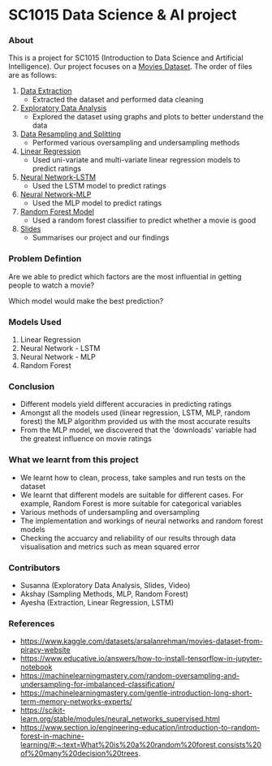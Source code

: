 # SC1015 Data Science & AI project
### About
This is a project for SC1015 (Introduction to Data Science and Artificial Intelligence).
Our project focuses on a [Movies Dataset](https://www.kaggle.com/datasets/arsalanrehman/movies-dataset-from-piracy-website). The order of files are as follows:

1. [Data Extraction](https://github.com/bombaysus/DSAI-Project/blob/main/Data-Extraction.ipynb) 
    * Extracted the dataset and performed data cleaning 
2. [Exploratory Data Analysis](https://github.com/bombaysus/DSAI-Project/blob/main/Exploratory-Data-Analysis.ipynb)
    * Explored the dataset using graphs and plots to better understand the data 
3. [Data Resampling and Splitting](https://github.com/bombaysus/DSAI-Project/blob/main/Data-Resampling-and-Splitting.ipynb)
    * Performed various oversampling and undersampling methods 
4. [Linear Regression](https://github.com/bombaysus/DSAI-Project/blob/main/Linear-Regression.ipynb)
    * Used uni-variate and multi-variate linear regression models to predict ratings  
5. [Neural Network-LSTM](https://github.com/bombaysus/DSAI-Project/blob/main/Neural-Network-LSTM.ipynb)
    * Used the LSTM model to predict ratings
6. [Neural Network-MLP](https://github.com/bombaysus/DSAI-Project/blob/main/Neural-Network-MLP.ipynb)
    * Used the MLP model to predict ratings
7. [Random Forest Model](https://github.com/bombaysus/DSAI-Project/blob/main/Random-Forest.ipynb)
    * Used a random forest classifier to predict whether a movie is good 
8. [Slides](https://www.canva.com/design/DAFf9rcu6s8/_Z2kIJdfm5uJg5uSSkSJbA/watch?utm_content=DAFf9rcu6s8&utm_campaign=designshare&utm_medium=link&utm_source=publishsharelink)
    * Summarises our project and our findings 
  

### Problem Defintion 
Are we able to predict which factors are the most influential in getting people to watch a movie?

Which model would make the best prediction?

### Models Used 
1. Linear Regression 
2. Neural Network - LSTM 
3. Neural Network - MLP 
4. Random Forest 

### Conclusion 
* Different models yield different accuracies in predicting ratings
* Amongst all the models used (linear regression, LSTM, MLP, random forest) the MLP algorithm provided us with the most accurate results
* From the MLP model, we discovered that the 'downloads' variable had the greatest influence on movie ratings 

### What we learnt from this project 
*  We learnt how to clean, process, take samples and run tests on the dataset
*  We learnt that different models are suitable for different cases. For example, Random Forest is more suitable for categorical variables
*  Various methods of undersampling and oversampling
*  The implementation and workings of neural networks and random forest models 
*  Checking the accuarcy and reliability of our results through data visualisation and metrics such as mean squared error 

### Contributors 
* Susanna (Exploratory Data Analysis, Slides, Video)
* Akshay (Sampling Methods, MLP, Random Forest)
* Ayesha (Extraction, Linear Regression, LSTM)

### References 
* https://www.kaggle.com/datasets/arsalanrehman/movies-dataset-from-piracy-website
* https://www.educative.io/answers/how-to-install-tensorflow-in-jupyter-notebook
* https://machinelearningmastery.com/random-oversampling-and-undersampling-for-imbalanced-classification/
* https://machinelearningmastery.com/gentle-introduction-long-short-term-memory-networks-experts/
* https://scikit-learn.org/stable/modules/neural_networks_supervised.html
* https://www.section.io/engineering-education/introduction-to-random-forest-in-machine-learning/#:~:text=What%20is%20a%20random%20forest,consists%20of%20many%20decision%20trees.
